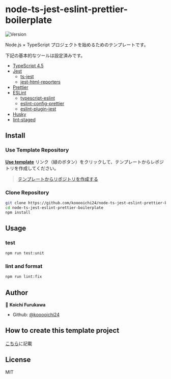 # node-ts-jest-eslint-prettier-boilerplate

<p>
  <img alt="Version" src="https://img.shields.io/badge/version-1.0.0-blue.svg?cacheSeconds=2592000" />
</p>

Node.js × TypeScript プロジェクトを始めるためのテンプレートです。

下記の基本的なツールは設定済みです。

- [TypeScript 4.5](https://www.typescriptlang.org/)
- [Jest](https://github.com/facebook/jest)
  - [ts-jest](https://github.com/kulshekhar/ts-jest)
  - [jest-html-reporters](https://github.com/Hazyzh/jest-html-reporters)
- [Prettier](https://github.com/prettier/prettier)
- [ESLint](https://github.com/eslint/eslint)
  - [typescript-eslint](https://github.com/typescript-eslint/typescript-eslint)
  - [eslint-config-prettier](https://github.com/prettier/eslint-config-prettier)
  - [eslint-plugin-jest](https://github.com/jest-community/eslint-plugin-jest)
- [Husky](https://github.com/typicode/husky)
- [lint-staged](https://github.com/okonet/lint-staged)

## Install

### Use Template Repository

**[Use template](https://github.com/kooooichi24/node-ts-jest-eslint-prettier-boilerplate/generate)** リンク（緑のボタン）をクリックして、テンプレートからレポジトリを作成してください。

> [テンプレートからリポジトリを作成する](https://docs.github.com/ja/repositories/creating-and-managing-repositories/creating-a-repository-from-a-template)

### Clone Repository

```sh
git clone https://github.com/kooooichi24/node-ts-jest-eslint-prettier-boilerplate.git
cd node-ts-jest-eslint-prettier-boilerplate
npm install
```

## Usage

### test

```sh
npm run test:unit
```

### lint and format

```sh
npm run lint:fix
```

## Author

👤 **Koichi Furukawa**

- Github: [@kooooichi24](https://github.com/kooooichi24)

## How to create this template project

[こちら](./CreationProcedure.md)に記載

## License

MIT
